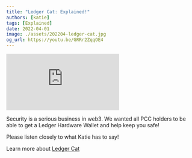 ```yaml
---
title: "Ledger Cat: Explained!"
authors: [katie]
tags: [Explained]
date: 2022-04-01
image: ./assets/202204-ledger-cat.jpg
og_url: https://youtu.be/GRRr2ZqqOE4
---
```


<iframe src="https://www.youtube.com/embed/GRRr2ZqqOE4" title="YouTube video player" frameborder="0" allow="accelerometer; autoplay; clipboard-write; encrypted-media; gyroscope; picture-in-picture" allowFullScreen></iframe>

<!--truncate-->

Security is a serious business in web3. We wanted all PCC holders to be able to get a Ledger Hardware Wallet and help keep you safe! 

Please listen closely to what Katie has to say!

Learn more about [Ledger Cat](/collections/kittyvault-purrks/ledger-cat)